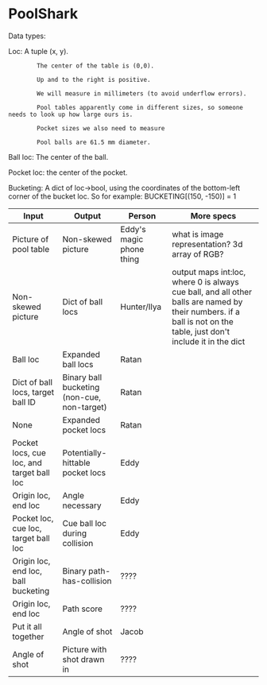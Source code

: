 # PoolShark

Data types:

  Loc:      A tuple (x, y).
  
            The center of the table is (0,0).
            
            Up and to the right is positive.
            
            We will measure in millimeters (to avoid underflow errors).
            
            Pool tables apparently come in different sizes, so someone needs to look up how large ours is.
            
            Pocket sizes we also need to measure
            
            Pool balls are 61.5 mm diameter.
            
  Ball loc: The center of the ball.
  
  Pocket loc: the center of the pocket.
  
  Bucketing: A dict of loc->bool, using the coordinates of the bottom-left corner of the bucket loc. So for example:  BUCKETING[(150, -150)] = 1


Input                         |Output                        |Person | More specs
------------------------------|------------------------------|--------------- | -----
Picture of pool table         |Non-skewed picture            |Eddy's magic phone thing | what is image representation? 3d array of RGB?
Non-skewed picture            |Dict of ball locs             |Hunter/Ilya |  output maps int:loc, where 0 is always cue ball, and all other balls are named by their numbers. if a ball is not on the table, just don't include it in the dict
Ball loc        |Expanded ball locs          |Ratan | 
Dict of ball locs, target ball ID      |Binary ball bucketing (non-cue, non-target)        |Ratan
None                          |Expanded pocket locs          |Ratan
Pocket locs, cue loc, and target ball loc          |Potentially-hittable   pocket locs        |Eddy
Origin loc, end loc           |Angle necessary               |Eddy
Pocket loc, cue loc, target ball loc      |Cue ball loc during  collision          |Eddy
Origin loc, end loc, ball bucketing          |Binary path-has-collision     |????
Origin loc, end loc           |Path score                    |????
Put it all together           |Angle of shot                 |Jacob
Angle of shot                 |Picture with shot drawn in    |????
